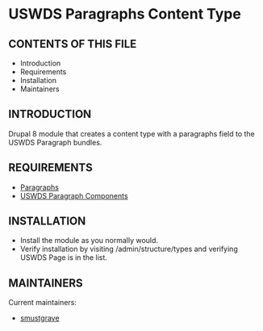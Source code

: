 # USWDS Paragraphs Content Type

CONTENTS OF THIS FILE
---------------------

* Introduction
* Requirements
* Installation
* Maintainers


INTRODUCTION
------------

Drupal 8 module that creates a content type with a paragraphs field to the USWDS Paragraph bundles.


REQUIREMENTS
------------

* [Paragraphs](https://www.drupal.org/project/paragraphs)
* [USWDS Paragraph Components](https://www.drupal.org/project/uswds_paragraph_components)


INSTALLATION
------------

* Install the module as you normally would.
* Verify installation by visiting /admin/structure/types and
  verifying USWDS Page is in the list.


MAINTAINERS
-----------

Current maintainers:
* [smustgrave](https://www.drupal.org/u/smustgrave)
